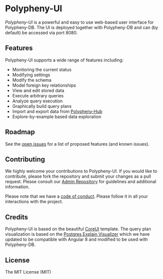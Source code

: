 # Polypheny-UI

_Polypheny-UI_ is a powerful and easy to use web-based user interface for Polypheny-DB. The UI is deployed together with Polypheny-DB and can (by default) be accessed via port 8080.


## Features ##
Polypheny-UI supports a wide range of features including:

* Monitoring the current status
* Modifying settings
* Modify the schema
* Model foreign key relationships
* View and edit stored data
* Execute arbitrary queries
* Analyze query execution
* Graphically build query plans
* Import and export data from [Polypheny-Hub](https://github.com/polypheny/Polypheny-Hub)
* Explore-by-example based data exploration


## Roadmap ##
See the [open issues](https://github.com/polypheny/Polypheny-DB/issues) for a list of proposed features (and known issues).


## Contributing ##
We highly welcome your contributions to Polypheny-UI. If you would like to contribute, please fork the repository and submit your changes as a pull request. Please consult our [Admin Repository](https://github.com/polypheny/Admin) for guidelines and additional information.

Please note that we have a [code of conduct](https://github.com/polypheny/Admin/blob/master/CODE_OF_CONDUCT.md). Please follow it in all your interactions with the project. 


## Credits ##
Polypheny-UI is based on the beautiful [CoreUI](https://coreui.io/angular/) template. The query plan visualization is based on the [Postgres Explain Visualizer](https://github.com/AlexTatiyants/pev) which we have updated to be compatible with Angular 8 and modified to be used with Polypheny-DB. 


## License ##
The MIT License (MIT)